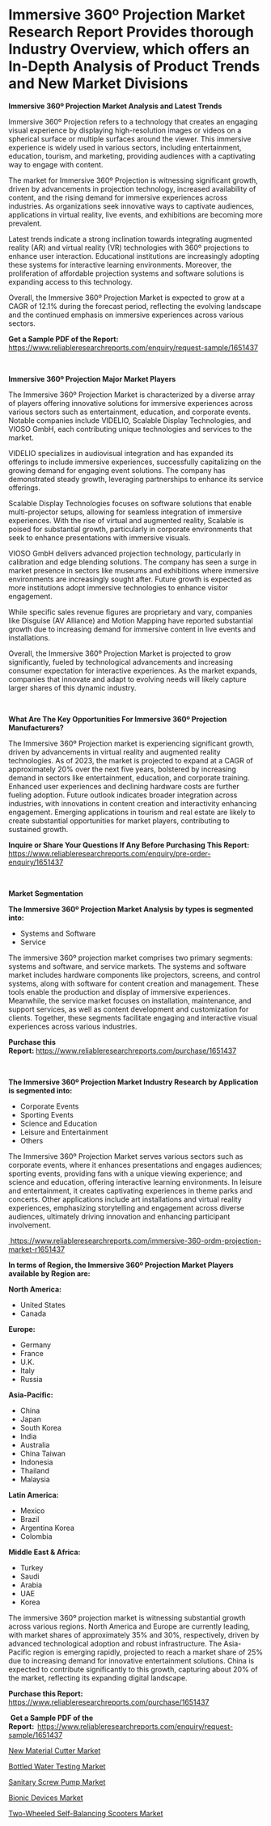 <p><h1>Immersive 360º Projection Market Research Report Provides thorough Industry Overview, which offers an In-Depth Analysis of Product Trends and New Market Divisions</h1></p><p><strong>Immersive 360º Projection Market Analysis and Latest Trends</strong></p>
<p><p>Immersive 360º Projection refers to a technology that creates an engaging visual experience by displaying high-resolution images or videos on a spherical surface or multiple surfaces around the viewer. This immersive experience is widely used in various sectors, including entertainment, education, tourism, and marketing, providing audiences with a captivating way to engage with content.</p><p>The market for Immersive 360º Projection is witnessing significant growth, driven by advancements in projection technology, increased availability of content, and the rising demand for immersive experiences across industries. As organizations seek innovative ways to captivate audiences, applications in virtual reality, live events, and exhibitions are becoming more prevalent.</p><p>Latest trends indicate a strong inclination towards integrating augmented reality (AR) and virtual reality (VR) technologies with 360º projections to enhance user interaction. Educational institutions are increasingly adopting these systems for interactive learning environments. Moreover, the proliferation of affordable projection systems and software solutions is expanding access to this technology.</p><p>Overall, the Immersive 360º Projection Market is expected to grow at a CAGR of 12.1% during the forecast period, reflecting the evolving landscape and the continued emphasis on immersive experiences across various sectors.</p></p>
<p><strong>Get a Sample PDF of the Report:&nbsp;</strong> <a href="https://www.reliableresearchreports.com/enquiry/request-sample/1651437?utm_campaign=121&utm_medium=2&utm_source=Github&utm_content=ia&utm_term=18112024&utm_id=immersive-360-projection">https://www.reliableresearchreports.com/enquiry/request-sample/1651437</a></p>
<p>&nbsp;</p>
<p><strong>Immersive 360º Projection Major Market Players</strong></p>
<p><p>The Immersive 360º Projection Market is characterized by a diverse array of players offering innovative solutions for immersive experiences across various sectors such as entertainment, education, and corporate events. Notable companies include VIDELIO, Scalable Display Technologies, and VIOSO GmbH, each contributing unique technologies and services to the market.</p><p>VIDELIO specializes in audiovisual integration and has expanded its offerings to include immersive experiences, successfully capitalizing on the growing demand for engaging event solutions. The company has demonstrated steady growth, leveraging partnerships to enhance its service offerings. </p><p>Scalable Display Technologies focuses on software solutions that enable multi-projector setups, allowing for seamless integration of immersive experiences. With the rise of virtual and augmented reality, Scalable is poised for substantial growth, particularly in corporate environments that seek to enhance presentations with immersive visuals.</p><p>VIOSO GmbH delivers advanced projection technology, particularly in calibration and edge blending solutions. The company has seen a surge in market presence in sectors like museums and exhibitions where immersive environments are increasingly sought after. Future growth is expected as more institutions adopt immersive technologies to enhance visitor engagement.</p><p>While specific sales revenue figures are proprietary and vary, companies like Disguise (AV Alliance) and Motion Mapping have reported substantial growth due to increasing demand for immersive content in live events and installations.</p><p>Overall, the Immersive 360º Projection Market is projected to grow significantly, fueled by technological advancements and increasing consumer expectation for interactive experiences. As the market expands, companies that innovate and adapt to evolving needs will likely capture larger shares of this dynamic industry.</p></p>
<p>&nbsp;</p>
<p><strong>What Are The Key Opportunities For Immersive 360º Projection Manufacturers?</strong></p>
<p><p>The Immersive 360º Projection market is experiencing significant growth, driven by advancements in virtual reality and augmented reality technologies. As of 2023, the market is projected to expand at a CAGR of approximately 20% over the next five years, bolstered by increasing demand in sectors like entertainment, education, and corporate training. Enhanced user experiences and declining hardware costs are further fueling adoption. Future outlook indicates broader integration across industries, with innovations in content creation and interactivity enhancing engagement. Emerging applications in tourism and real estate are likely to create substantial opportunities for market players, contributing to sustained growth.</p></p>
<p><strong>Inquire or Share Your Questions If Any Before Purchasing This Report:</strong> <a href="https://www.reliableresearchreports.com/enquiry/pre-order-enquiry/1651437?utm_campaign=121&utm_medium=2&utm_source=Github&utm_content=ia&utm_term=18112024&utm_id=immersive-360-projection">https://www.reliableresearchreports.com/enquiry/pre-order-enquiry/1651437</a></p>
<p>&nbsp;</p>
<p><strong>Market Segmentation</strong></p>
<p><strong>The Immersive 360º Projection Market Analysis by types is segmented into:</strong></p>
<p><ul><li>Systems and Software</li><li>Service</li></ul></p>
<p><p>The immersive 360º projection market comprises two primary segments: systems and software, and service markets. The systems and software market includes hardware components like projectors, screens, and control systems, along with software for content creation and management. These tools enable the production and display of immersive experiences. Meanwhile, the service market focuses on installation, maintenance, and support services, as well as content development and customization for clients. Together, these segments facilitate engaging and interactive visual experiences across various industries.</p></p>
<p><strong>Purchase this Report:&nbsp;</strong><a href="https://www.reliableresearchreports.com/purchase/1651437?utm_campaign=121&utm_medium=2&utm_source=Github&utm_content=ia&utm_term=18112024&utm_id=immersive-360-projection">https://www.reliableresearchreports.com/purchase/1651437</a></p>
<p>&nbsp;</p>
<p><strong>The Immersive 360º Projection Market Industry Research by Application is segmented into:</strong></p>
<p><ul><li>Corporate Events</li><li>Sporting Events</li><li>Science and Education</li><li>Leisure and Entertainment</li><li>Others</li></ul></p>
<p><p>The Immersive 360º Projection Market serves various sectors such as corporate events, where it enhances presentations and engages audiences; sporting events, providing fans with a unique viewing experience; and science and education, offering interactive learning environments. In leisure and entertainment, it creates captivating experiences in theme parks and concerts. Other applications include art installations and virtual reality experiences, emphasizing storytelling and engagement across diverse audiences, ultimately driving innovation and enhancing participant involvement.</p></p>
<p><a href="https://www.reliableresearchreports.com/immersive-360-ordm-projection-market-r1651437?utm_campaign=121&utm_medium=2&utm_source=Github&utm_content=ia&utm_term=18112024&utm_id=immersive-360-projection">&nbsp;https://www.reliableresearchreports.com/immersive-360-ordm-projection-market-r1651437</a></p>
<p><strong>In terms of Region, the Immersive 360º Projection Market Players available by Region are:</strong></p>
<p>
    <p> <strong> North America: </strong>
        <ul>
            <li>United States</li>
            <li>Canada</li>
        </ul>
        </p> 
    <p> <strong> Europe: </strong>
        <ul>
            <li>Germany</li>
            <li>France</li>
            <li>U.K.</li>
            <li>Italy</li>
            <li>Russia</li>
        </ul>
        </p> 
    <p> <strong> Asia-Pacific: </strong>
        <ul>
            <li>China</li>
            <li>Japan</li>
            <li>South Korea</li>
            <li>India</li>
            <li>Australia</li>
            <li>China Taiwan</li>
            <li>Indonesia</li>
            <li>Thailand</li>
            <li>Malaysia</li>
        </ul>
        </p> 
    <p> <strong> Latin America: </strong>
        <ul>
            <li>Mexico</li>
            <li>Brazil</li>
            <li>Argentina Korea</li>
            <li>Colombia</li>
        </ul>
        </p> 
    <p> <strong> Middle East & Africa: </strong>
        <ul>
            <li>Turkey</li>
            <li>Saudi</li>
            <li>Arabia</li>
            <li>UAE</li>
            <li>Korea</li>
        </ul>
    </p>
    </p>
<p><p>The immersive 360º projection market is witnessing substantial growth across various regions. North America and Europe are currently leading, with market shares of approximately 35% and 30%, respectively, driven by advanced technological adoption and robust infrastructure. The Asia-Pacific region is emerging rapidly, projected to reach a market share of 25% due to increasing demand for innovative entertainment solutions. China is expected to contribute significantly to this growth, capturing about 20% of the market, reflecting its expanding digital landscape.</p></p>
<p><strong>Purchase this Report: </strong><a href="https://www.reliableresearchreports.com/purchase/1651437?utm_campaign=121&utm_medium=2&utm_source=Github&utm_content=ia&utm_term=18112024&utm_id=immersive-360-projection">https://www.reliableresearchreports.com/purchase/1651437</a></p>
<p>&nbsp;<strong>Get a Sample PDF of the Report:&nbsp;&nbsp;</strong><a href="https://www.reliableresearchreports.com/enquiry/request-sample/1651437?utm_campaign=121&utm_medium=2&utm_source=Github&utm_content=ia&utm_term=18112024&utm_id=immersive-360-projection">https://www.reliableresearchreports.com/enquiry/request-sample/1651437</a></p>
<p><strong></strong></p>
<p><p><a href="https://github.com/mauripalmi/Market-Research-Report-List-5/blob/main/new-material-cutter-market.md?utm_campaign=121&utm_medium=2&utm_source=Github&utm_content=ia&utm_term=18112024&utm_id=immersive-360-projection">New Material Cutter Market</a></p><p><a href="https://issuu.com/reportprime-2/docs/bottled-water-testing-market-size-2_5a7e6d190112aa?utm_campaign=121&utm_medium=2&utm_source=Github&utm_content=ia&utm_term=18112024&utm_id=immersive-360-projection">Bottled Water Testing Market</a></p><p><a href="https://www.linkedin.com/pulse/pulse-sanitary-screw-pump-rhythms-change-market-resonance-kwp2c?utm_campaign=121&utm_medium=2&utm_source=Github&utm_content=ia&utm_term=18112024&utm_id=immersive-360-projection">Sanitary Screw Pump Market</a></p><p><a href="https://issuu.com/reportprime-2/docs/bionic-devices-market-size-2030.ppt_9889bc1ec40a10?utm_campaign=121&utm_medium=2&utm_source=Github&utm_content=ia&utm_term=18112024&utm_id=immersive-360-projection">Bionic Devices Market</a></p><p><a href="https://github.com/gulaimolin/Market-Research-Report-List-6/blob/main/two-wheeled-self-balancing-scooters-market.md?utm_campaign=121&utm_medium=2&utm_source=Github&utm_content=ia&utm_term=18112024&utm_id=immersive-360-projection">Two-Wheeled Self-Balancing Scooters Market</a></p></p>